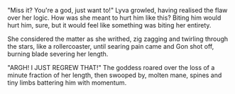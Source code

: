 "Miss it? You're a god, just want to!" Lyva growled, having realised the flaw over her logic. How was she meant to hurt him like this? Biting him would hurt him, sure, but it would feel like something was biting her entirety.      

She considered the matter as she writhed, zig zagging and twirling through the stars, like a rollercoaster, until searing pain came and Gon shot off, burning blade severing her length.     

"ARGH! I JUST REGREW THAT!" The goddess roared over the loss of a minute fraction of her length, then swooped by, molten mane, spines and tiny limbs battering him with momentum.